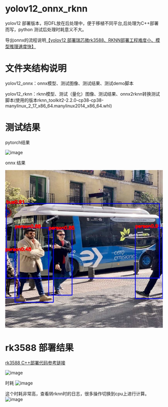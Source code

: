 # yolov12_onnx_rknn
yolov12 部署版本，将DFL放在后处理中，便于移植不同平台,后处理为C++部署而写，python 测试后处理时耗意义不大。


导出onnx的流程说明[【yolov12 部署瑞芯微rk3588、RKNN部署工程难度小、模型推理速度快】](https://blog.csdn.net/zhangqian_1/article/details/145955584)

# 文件夹结构说明

yolov12_onnx：onnx模型、测试图像、测试结果、测试demo脚本

yolov12_rknn：rknn模型、测试（量化）图像、测试结果、onnx2rknn转换测试脚本(使用的版本rknn_toolkit2-2.2.0-cp38-cp38-manylinux_2_17_x86_64.manylinux2014_x86_64.whl)

# 测试结果

pytorch结果

![image](https://github.com/user-attachments/assets/e02a5065-4ad5-48b9-875a-fdb3b9d73618)


onnx 结果

![image](https://github.com/cqu20160901/yolov12_onnx_rknn/blob/main/yolov12_onnx/test_onnx_result.jpg)


# rk3588 部署结果

[rk3588 C++部署代码参考链接](https://github.com/cqu20160901/yolov12_dfl_rknn_Cplusplus)

![image](https://github.com/user-attachments/assets/d171a4bf-4729-48b0-b474-36a85b62fb92)


时耗
![image](https://github.com/user-attachments/assets/d096a553-41a4-4538-bdb8-a814c0bdb42d)

这个时耗非常高，查看转rknn时的日志，很多操作切换到cpu上进行计算。
![image](https://github.com/user-attachments/assets/2c347cc1-8ea3-49fc-ba86-3f1496772cd9)


